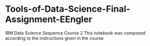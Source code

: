 # Tools-of-Data-Science-Final-Assignment-EEngler
IBM Data Science Sequence Course 2
This notebook was composed according to the instructions given in the course
